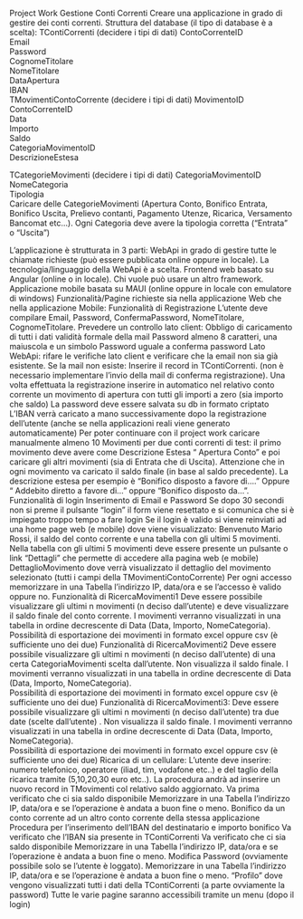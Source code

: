 Project Work Gestione Conti Correnti
Creare una applicazione in grado di gestire dei conti correnti. 
Struttura del database (il tipo di database è a scelta):
TContiCorrenti (decidere i tipi di dati)
ContoCorrenteID		
Email				 
Password			
CognomeTitolare		
NomeTitolare			
DataApertura			
IBAN				
TMovimentiContoCorrente (decidere i tipi di dati)
MovimentoID			
ContoCorrenteID		
Data				
Importo			
Saldo				
CategoriaMovimentoID		
DescrizioneEstesa		

TCategorieMovimenti  (decidere i tipi di dati)
CategoriaMovimentoID		
NomeCategoria			
Tipologia 			 
Caricare delle CategorieMovimenti (Apertura Conto, Bonifico Entrata, Bonifico Uscita, Prelievo contanti, Pagamento Utenze, Ricarica, Versamento Bancomat etc…). Ogni Categoria deve avere la tipologia corretta (“Entrata” o “Uscita”)


L’applicazione è strutturata in 3 parti:
WebApi in grado di gestire tutte le chiamate richieste (può essere pubblicata online oppure in locale). La tecnologia/linguaggio della WebApi è a scelta.
Frontend web basato su Angular (online o in locale). Chi vuole può usare un altro framework.
Applicazione mobile basata su MAUI (online oppure in locale con emulatore di windows)
Funzionalità/Pagine richieste sia nella applicazione Web che nella applicazione Mobile:
Funzionalità di Registrazione
L’utente deve compilare Email, Password, ConfermaPassword, NomeTitolare, CognomeTitolare.
Prevedere un controllo lato client:
Obbligo di caricamento di tutti i dati
validità formale della mail
Password almeno 8 caratteri, una maiuscola e un simbolo 
Password uguale a conferma password
Lato WebApi: rifare le verifiche lato client e verificare che la email non sia già esistente. Se la mail non esiste: Inserire il record in TContiCorrenti. (non è necessario implementare l’invio della mail di conferma registrazione).  Una volta effettuata la registrazione inserire in automatico nel relativo conto corrente un movimento di apertura con tutti gli importi a zero (sia importo che saldo)
La password deve essere salvata su db in formato criptato
L’IBAN verrà caricato a mano successivamente dopo la registrazione dell’utente (anche se nella applicazioni reali viene generato automaticamente)
Per poter continuare con il project work caricare manualmente almeno 10 Movimenti per due  conti correnti di test: il primo movimento deve avere come Descrizione Estesa “ Apertura Conto” e poi caricare gli altri movimenti (sia di Entrata che di Uscita). Attenzione che in ogni movimento va caricato il saldo finale (in base al saldo precedente). La descrizione estesa per esempio è “Bonifico disposto a favore di….” Oppure “ Addebito diretto a favore di…” oppure “Bonifico disposto da…”. 
Funzionalità di login
Inserimento di Email e Password 
Se dopo 30 secondi non si preme il pulsante “login” il form viene resettato e si comunica che si è impiegato troppo tempo a fare login
Se il login è valido si viene reinviati ad una home page web (e mobile) dove viene visualizzato: Benvenuto Mario Rossi, il saldo del conto corrente e una tabella con gli ultimi 5 movimenti. 
Nella tabella con gli ultimi 5 movimenti deve essere presente un pulsante o link  “Dettagli” che permette di accedere alla pagina web (e mobile)  DettaglioMovimento dove verrà  visualizzato il dettaglio del movimento selezionato (tutti i campi della TMovimentiContoCorrente)
Per ogni accesso memorizzare in una Tabella  l’indirizzo IP, data/ora e se l’accesso è valido oppure no.
Funzionalità di RicercaMovimenti1
Deve essere possibile visualizzare gli ultimi n movimenti (n deciso dall’utente) e deve visualizzare il saldo finale del conto corrente. I movimenti verranno visualizzati in una tabella in ordine decrescente di Data (Data, Importo, NomeCategoria).  
Possibilità di esportazione dei movimenti in formato excel oppure csv (è sufficiente uno dei due)
Funzionalità di RicercaMovimenti2
Deve essere possibile visualizzare  gli ultimi n movimenti (n deciso dall’utente)  di una certa CategoriaMovimenti scelta dall’utente. Non visualizza il saldo finale. I movimenti verranno visualizzati in una tabella in ordine decrescente di Data (Data, Importo, NomeCategoria).  
Possibilità di esportazione dei movimenti in formato excel oppure csv (è sufficiente uno dei due)
Funzionalità di RicercaMovimenti3: 
Deve essere possibile visualizzare  gli ultimi n movimenti (n deciso dall’utente)  tra due date (scelte dall’utente) . Non visualizza il saldo finale.  I movimenti verranno visualizzati in una tabella  in ordine decrescente di Data (Data, Importo, NomeCategoria).  
Possibilità di esportazione dei movimenti in formato excel oppure csv (è sufficiente uno dei due)
Ricarica di un cellulare:
L’utente deve inserire: numero telefonico, operatore (iliad, tim, vodafone etc..) e del taglio della ricarica tramite (5,10,20,30 euro etc..). La procedura andrà ad inserire un nuovo record in TMovimenti col relativo saldo aggiornato.
Va prima verificato che ci sia saldo disponibile
Memorizzare in una Tabella  l’indirizzo IP, data/ora e se l’operazione è andata a buon fine o meno.
Bonifico da un conto corrente ad un altro conto corrente della stessa applicazione
Procedura per l’inserimento dell’IBAN del destinatario e importo bonifico
Va verificato che l’IBAN sia presente in TContiCorrenti
Va verificato che ci sia saldo disponibile
Memorizzare in una Tabella  l’indirizzo IP, data/ora e se l’operazione è andata a buon fine o meno.
Modifica Password (ovviamente possibile solo se l’utente è loggato). Memorizzare in una Tabella  l’indirizzo IP, data/ora e se l’operazione è andata a buon fine o meno. 
“Profilo” dove vengono visualizzati tutti i dati della  TContiCorrenti (a parte ovviamente la password)
Tutte le varie pagine saranno accessibili tramite un menu (dopo il login) 


